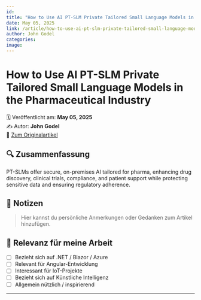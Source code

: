 ```yaml
---
id: 
title: "How to Use AI PT-SLM Private Tailored Small Language Models in the Pharmaceutical Industry"
date: May 05, 2025
link: /article/how-to-use-ai-pt-slm-private-tailored-small-language-models-in-the-pharmaceuti/
author: John Godel
categories: 
image: 
---
```


# How to Use AI PT-SLM Private Tailored Small Language Models in the Pharmaceutical Industry

🗓️ Veröffentlicht am: **May 05, 2025**  
✍️ Autor: **John Godel**  
🔗 [Zum Originalartikel](/article/how-to-use-ai-pt-slm-private-tailored-small-language-models-in-the-pharmaceuti/)

## 🔍 Zusammenfassung

PT-SLMs offer secure, on-premises AI tailored for pharma, enhancing drug discovery, clinical trials, compliance, and patient support while protecting sensitive data and ensuring regulatory adherence.

## 📌 Notizen

> Hier kannst du persönliche Anmerkungen oder Gedanken zum Artikel hinzufügen.

## 🧠 Relevanz für meine Arbeit

- [ ] Bezieht sich auf .NET / Blazor / Azure
- [ ] Relevant für Angular-Entwicklung
- [ ] Interessant für IoT-Projekte
- [ ] Bezieht sich auf Künstliche Intelligenz
- [ ] Allgemein nützlich / inspirierend

---
